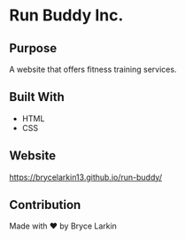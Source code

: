 # Run Buddy Inc.

## Purpose
A website that offers fitness training services.

## Built With
* HTML
* CSS

## Website
https://brycelarkin13.github.io/run-buddy/

## Contribution
Made with ❤️ by Bryce Larkin
